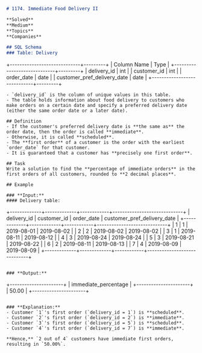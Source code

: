 ```markdown
# 1174. Immediate Food Delivery II

**Solved**  
**Medium**  
**Topics**  
**Companies**  

## SQL Schema  
### Table: Delivery  

```
+-----------------------------+---------+
| Column Name                 | Type    |
+-----------------------------+---------+
| delivery_id                 | int     |
| customer_id                 | int     |
| order_date                  | date    |
| customer_pref_delivery_date | date    |
+-----------------------------+---------+
```
- `delivery_id` is the column of unique values in this table.
- The table holds information about food delivery to customers who make orders on a certain date and specify a preferred delivery date (either the same order date or a later date).

## Definition  
- If the customer's preferred delivery date is **the same as** the order date, then the order is called **immediate**.
- Otherwise, it is called **scheduled**.
- The **first order** of a customer is the order with the earliest `order_date` for that customer.
- It is guaranteed that a customer has **precisely one first order**.

## Task  
Write a solution to find the **percentage of immediate orders** in the first orders of all customers, rounded to **2 decimal places**.

## Example  

### **Input:**  
#### Delivery table:
```
+-------------+-------------+------------+-----------------------------+
| delivery_id | customer_id | order_date | customer_pref_delivery_date |
+-------------+-------------+------------+-----------------------------+
| 1           | 1           | 2019-08-01 | 2019-08-02                  |
| 2           | 2           | 2019-08-02 | 2019-08-02                  |
| 3           | 1           | 2019-08-11 | 2019-08-12                  |
| 4           | 3           | 2019-08-24 | 2019-08-24                  |
| 5           | 3           | 2019-08-21 | 2019-08-22                  |
| 6           | 2           | 2019-08-11 | 2019-08-13                  |
| 7           | 4           | 2019-08-09 | 2019-08-09                  |
+-------------+-------------+------------+-----------------------------+
```

### **Output:**  
```
+----------------------+
| immediate_percentage |
+----------------------+
| 50.00                |
+----------------------+
```

### **Explanation:**  
- Customer `1`'s first order (`delivery_id = 1`) is **scheduled**.
- Customer `2`'s first order (`delivery_id = 2`) is **immediate**.
- Customer `3`'s first order (`delivery_id = 5`) is **scheduled**.
- Customer `4`'s first order (`delivery_id = 7`) is **immediate**.

**Hence,** `2 out of 4` customers have immediate first orders, resulting in `50.00%`.
```